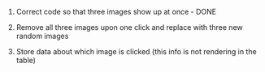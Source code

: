 1) Correct code so that three images show up at once - DONE

2) Remove all three images upon one click and replace with three new random images

3) Store data about which image is clicked (this info is not rendering in the table)